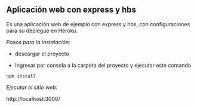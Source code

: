 ## Aplicación web con express y hbs

Es una aplicación web de ejemplo con express y hbs, con configuraciones para su deplegue en Heroku.

*Pasos para la instalación:*

*  descargar el proyecto

*  Ingresar por consola a la carpeta del proyecto y ejecutar este comando

```
npm install 
```
*Ejecutar el sitio web:* 

http://localhost:3000/


